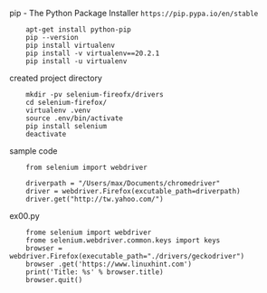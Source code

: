 pip - The Python Package Installer
`https://pip.pypa.io/en/stable`
```
	apt-get install python-pip
	pip --version
	pip install virtualenv
	pip install -v virtualenv==20.2.1
	pip install -u virtualenv
```

created project directory
```
	mkdir -pv selenium-fireofx/drivers
	cd selenium-firefox/
	virtualenv .venv
	source .env/bin/activate
	pip install selenium
	deactivate
```

sample code
```
	from selenium import webdriver

	driverpath = "/Users/max/Documents/chromedriver"
	driver = webdriver.Firefox(excutable_path=driverpath)
	driver.get("http://tw.yahoo.com/")
```

ex00.py
```
	frome selenium import webdriver
	frome selenium.webdriver.common.keys import keys
	browser = webdriver.Firefox(executable_path="./drivers/geckodriver")
	browser .get('https://www.linuxhint.com')
	print('Title: %s' % browser.title)
	browser.quit()
```